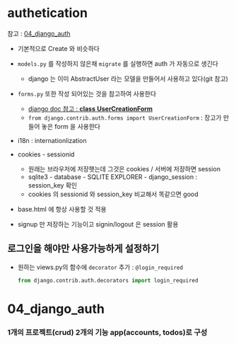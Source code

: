 # authetication

참고 : [04_django_auth](https://github.com/sehooh5/TIL/tree/master/Python/04_django_auth/crud)

- 기본적으로 Create 와 비슷하다
- `models.py`  를 작성하지 않은채 `migrate` 를 실행하면 auth 가 자동으로 생긴다
  - django 는 이미 AbstractUser 라는 모델을 만들어서 사용하고 있다(git 참고)
- `forms.py` 또한 작성 되어있는 것을 참고하여 사용한다
  - [django doc 참고 : **class** **UserCreationForm**](https://docs.djangoproject.com/en/1.8/_modules/django/contrib/auth/forms/)
  - `from django.contrib.auth.forms import UserCreationForm` : 장고가 만들어 놓은 form 을 사용한다
- i18n : internationlization

- cookies - sessionid
  - 원래는 브라우저에 저장햇는데 그것은 cookies / 서버에 저장하면 session
  - sqlite3 - database - SQLITE EXPLORER - django_session : session_key 확인
  - cookies 의 sessionid 와 session_key 비교해서 똑같으면 good
- base.html 에 항상 사용할 것 적용
- signup 만 저장하는 기능이고 signin/logout 은 session 활용





## 로그인을 해야만 사용가능하게 설정하기

- 원하는 views.py의 함수에 `decorator` 추가 : `@login_required`

  ```python
  from django.contrib.auth.decorators import login_required
  ```



# 04_django_auth

### 1개의 프로젝트(crud) 2개의 기능 app(accounts, todos)로 구성



